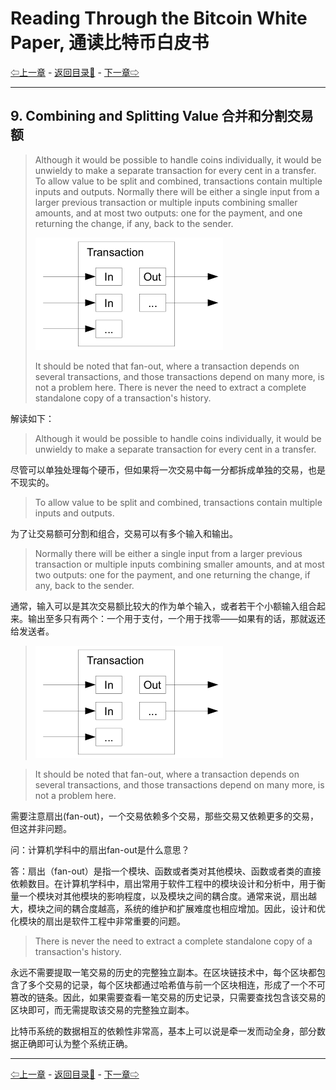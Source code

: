 # Reading Through the Bitcoin White Paper, 通读比特币白皮书

[⇦上一章](wp08.md) - [返回目录📖](whitepaper.md) - [下一章⇨](wp10.md)

---

## 9. Combining and Splitting Value 合并和分割交易额

> Although it would be possible to handle coins individually, it would be unwieldy to make a separate transaction for every cent in a transfer. To allow value to be split and combined, transactions contain multiple inputs and outputs. Normally there will be either a single input from a larger previous transaction or multiple inputs combining smaller amounts, and at most two outputs: one for the payment, and one returning the change, if any, back to the sender.
>
> <a href="http://www.bitcoinpaper.info/wp-content/uploads/2014/02/bitcoin-paper-p5-img2.png"><img loading="lazy" alt="" src="../images/bitcoin-paper-p5-img2-600.png" class="aligncenter" width="300" height="180"></a>
>
> It should be noted that fan-out, where a transaction depends on several transactions, and those transactions depend on many more, is not a problem here. There is never the need to extract a complete standalone copy of a transaction's history.

解读如下：

> Although it would be possible to handle coins individually, it would be unwieldy to make a separate transaction for every cent in a transfer. 

尽管可以单独处理每个硬币，但如果将一次交易中每一分都拆成单独的交易，也是不现实的。

> To allow value to be split and combined, transactions contain multiple inputs and outputs. 

为了让交易额可分割和组合，交易可以有多个输入和输出。

> Normally there will be either a single input from a larger previous transaction or multiple inputs combining smaller amounts, and at most two outputs: one for the payment, and one returning the change, if any, back to the sender.

通常，输入可以是其次交易额比较大的作为单个输入，或者若干个小额输入组合起来。输出至多只有两个：一个用于支付，一个用于找零——如果有的话，那就返还给发送者。

> <img loading="lazy" alt="" src="../images/bitcoin-paper-p5-img2-600.png" class="aligncenter" width="300" height="180">

> It should be noted that fan-out, where a transaction depends on several transactions, and those transactions depend on many more, is not a problem here. 

需要注意扇出(fan-out)，一个交易依赖多个交易，那些交易又依赖更多的交易，但这并非问题。

问：计算机学科中的扇出fan-out是什么意思？

答：扇出（fan-out）是指一个模块、函数或者类对其他模块、函数或者类的直接依赖数目。在计算机学科中，扇出常用于软件工程中的模块设计和分析中，用于衡量一个模块对其他模块的影响程度，以及模块之间的耦合度。通常来说，扇出越大，模块之间的耦合度越高，系统的维护和扩展难度也相应增加。因此，设计和优化模块的扇出是软件工程中非常重要的问题。

> There is never the need to extract a complete standalone copy of a transaction's history.

永远不需要提取一笔交易的历史的完整独立副本。在区块链技术中，每个区块都包含了多个交易的记录，每个区块都通过哈希值与前一个区块相连，形成了一个不可篡改的链条。因此，如果需要查看一笔交易的历史记录，只需要查找包含该交易的区块即可，而无需提取该交易的完整独立副本。

比特币系统的数据相互的依赖性非常高，基本上可以说是牵一发而动全身，部分数据正确即可认为整个系统正确。

---

[⇦上一章](wp08.md) - [返回目录📖](whitepaper.md) - [下一章⇨](wp10.md)
